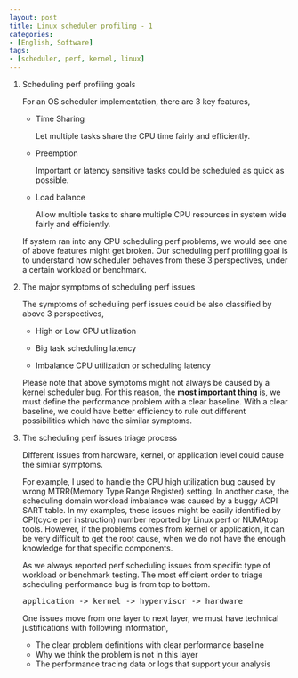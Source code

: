 ```yaml
---
layout: post
title: Linux scheduler profiling - 1
categories:
- [English, Software]
tags:
- [scheduler, perf, kernel, linux]
---
```


1. Scheduling perf profiling goals

	For an OS scheduler implementation, there are 3 key features,
	
	* Time Sharing
	
		Let multiple tasks share the CPU time fairly and efficiently.
	
	* Preemption
	
		Important or latency sensitive tasks could be scheduled as quick as possible.
	
	* Load balance
	
		Allow multiple tasks to share multiple CPU resources in system wide fairly and efficiently. 
	
	If system ran into any CPU scheduling perf problems, we would see one of above features might get broken.
	Our scheduling perf profiling goal is to understand how scheduler behaves from these 3 perspectives, under a certain
	workload or benchmark.

2. The major symptoms of scheduling perf issues

	The symptoms of scheduling perf issues could be also classified by above 3 perspectives,
	
	* High or Low CPU utilization
	
	* Big task scheduling latency
	
	* Imbalance CPU utilization or scheduling latency
	
	Please note that above symptoms might not always be caused by a kernel scheduler bug. 
	For this reason, the **most important thing** is, we must define the performance problem with a clear baseline.
	With a clear baseline, we could have better efficiency to rule out different possibilities which have the similar symptoms.

3. The scheduling perf issues triage process

	Different issues from hardware, kernel, or application level could cause the similar symptoms.
	
	For example, I used to handle the CPU high utilization bug caused by wrong MTRR(Memory Type Range Register) setting.
	In another case, the scheduling domain workload imbalance was caused by a buggy ACPI SART table. In my examples, these
	issues might be easily identified by CPI(cycle per instruction) number reported by Linux perf or NUMAtop tools. However,
	if the problems comes from kernel or application, it can be very difficult to get the root cause, when we do not have the
	enough knowledge for that specific components.
	
	As we always reported perf scheduling issues from specific type of workload or benchmark testing. The most efficient order
	to triage scheduling performance bug is from top to bottom. 
	
	<pre>application -> kernel -> hypervisor -> hardware</pre>
	
	One issues move from one layer to next layer, we must have technical justifications with following information,
	
	* The clear problem definitions with clear performance baseline
	* Why we think the problem is not in this layer
	* The performance tracing data or logs that support your analysis
